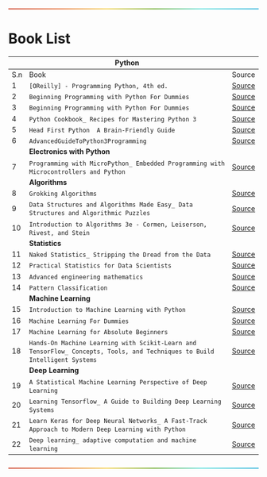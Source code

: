 ![-----------------------------------------------------](https://github.com/AbhijeetSrivastav/Machine-Learning-Guide/blob/master/Assets/rainbow.png)

# Book List

||**Python**|| 
|----------------|-------------------------------|-----------------------------|        
|        S.n        |Book|Source
|1|    `[OReilly] - Programming Python, 4th ed.`                                                                                                |[Source](https://github.com/AbhijeetSrivastav/Data-Science-Guide/blob/main/Books/Python/%5BO%60Reilly%5D%20-%20Programming%20Python%2C%204th%20ed.%20-%20%5BLutz%5D.pdf)|
|2|    `Beginning Programming with Python For Dummies`                                                                                          |[Source]()|
|3|    `Beginning Programming with Python For Dummies`                                                                                          |[Source](https://github.com/AbhijeetSrivastav/Data-Science-Guide/blob/main/Books/Python/Beginning%20Programming%20with%20Python%20For%20Dummies.pdf)|
|4|    `Python Cookbook_ Recipes for Mastering Python 3`                                                                                        |[Source](https://github.com/AbhijeetSrivastav/Data-Science-Guide/blob/main/Books/Python/Python%20Cookbook_%20Recipes%20for%20Mastering%20Python%203.pdf)|
|5|    `Head First Python  A Brain-Friendly Guide`                                                                                              |[Source](https://github.com/AbhijeetSrivastav/Data-Science-Guide/blob/main/Books/Python/Head%20First%20Python%20%20A%20Brain-Friendly%20Guide.pdf)|
|6|    `AdvancedGuideToPython3Programming`                                                                                                      |[Source](https://github.com/AbhijeetSrivastav/Data-Science-Guide/blob/main/Books/Python/AdvancedGuideToPython3Programming.pdf)|
||**Electronics with Python**||             
|7|    `Programming with MicroPython_ Embedded Programming with Microcontrollers and Python`                                                    |[Source](https://github.com/AbhijeetSrivastav/Data-Science-Guide/tree/main/Books/Electronics%20with%20Python)|
||**Algorithms**||             
|8|    `Grokking Algorithms`                                                                                                                    |[Source](https://github.com/AbhijeetSrivastav/Data-Science-Guide/blob/main/Books/Algorithms%20%26%20Data%20Structures/Grokking%20Algorithms.pdf)|
|9|    `Data Structures and Algorithms Made Easy_ Data Structures and Algorithmic Puzzles`                                                      |[Source](https://github.com/AbhijeetSrivastav/Data-Science-Guide/blob/main/Books/Algorithms%20%26%20Data%20Structures/Data%20Structures%20and%20Algorithms%20Made%20Easy_%20Data%20Structures%20and%20Algorithmic%20Puzzles.pdf)|
|10|    `Introduction to Algorithms 3e - Cormen, Leiserson, Rivest, and Stein`                                                                  |[Source](https://github.com/AbhijeetSrivastav/Data-Science-Guide/blob/main/Books/Algorithms%20%26%20Data%20Structures/Introduction%20to%20Algorithms%203e%20-%20Cormen%2C%20Leiserson%2C%20Rivest%2C%20and%20Stein.pdf)|
||**Statistics**||          
|11|    `Naked Statistics_ Stripping the Dread from the Data`                                                                                   |[Source](https://github.com/AbhijeetSrivastav/Data-Science-Guide/blob/main/Books/Statistics/Naked%20Statistics_%20Stripping%20the%20Dread%20from%20the%20Data.pdf)|   
|12|    `Practical Statistics for Data Scientists`                                                                                              |[Source](https://github.com/AbhijeetSrivastav/Data-Science-Guide/blob/main/Books/Statistics/Practical%20Statistics%20for%20Data%20Scientists.pdf)|
|13|    `Advanced engineering mathematics`                                                                                                      |[Source](https://github.com/AbhijeetSrivastav/Data-Science-Guide/blob/main/Books/Statistics/Advanced%20engineering%20mathematics.pdf)|
|14|    `Pattern Classification`                                                                                                                |[Source](https://github.com/AbhijeetSrivastav/Data-Science-Guide/blob/main/Books/Statistics/Pattern%20Classification.pdf)|
||**Machine Learning**||             
|15|    `Introduction to Machine Learning with Python`                                                                                          |[Source](https://github.com/AbhijeetSrivastav/Data-Science-Guide/blob/main/Books/Machine%20Learning/Introduction%20to%20Machine%20Learning%20with%20Python.pdf)|
|16|    `Machine Learning For Dummies`                                                                                                          |[Source](https://github.com/AbhijeetSrivastav/Data-Science-Guide/blob/main/Books/Machine%20Learning/Machine%20Learning%20For%20Dummies.pdf)|
|17|    `Machine Learning for Absolute Beginners`                                                                                               |[Source](https://github.com/AbhijeetSrivastav/Data-Science-Guide/blob/main/Books/Machine%20Learning/Machine%20Learning%20for%20Absolute%20Beginners.pdf)|
|18|    `Hands-On Machine Learning with Scikit-Learn and TensorFlow_ Concepts, Tools, and Techniques to Build Intelligent Systems`              |[Source](https://github.com/AbhijeetSrivastav/Data-Science-Guide/blob/main/Books/Machine%20Learning/Hands-On%20Machine%20Learning%20with%20Scikit-Learn%20and%20TensorFlow_%20Concepts%2C%20Tools%2C%20and%20Techniques%20to%20Build%20Intelligent%20Systems.pdf)|
||**Deep Learning**||             
|19|    `A Statistical Machine Learning Perspective of Deep Learning`                                                                           |[Source](https://github.com/AbhijeetSrivastav/Data-Science-Guide/blob/main/Books/Deep%20Learning/A%20Statistical%20Machine%20Learning%20Perspective%20of%20Deep%20Learning.pdf)|
|20|    `Learning Tensorflow_ A Guide to Building Deep Learning Systems`                                                                        |[Source](https://github.com/AbhijeetSrivastav/Data-Science-Guide/blob/main/Books/Deep%20Learning/Learning%20Tensorflow_%20A%20Guide%20to%20Building%20Deep%20Learning%20Systems.pdf)|
|21|    `Learn Keras for Deep Neural Networks_ A Fast-Track Approach to Modern Deep Learning with Python`                                       |[Source](https://github.com/AbhijeetSrivastav/Data-Science-Guide/blob/main/Books/Deep%20Learning/Learn%20Keras%20for%20Deep%20Neural%20Networks_%20A%20Fast-Track%20Approach%20to%20Modern%20Deep%20Learning%20with%20Python.pdf)|
|22|    `Deep learning_ adaptive computation and machine learning`                                                                              |[Source](https://github.com/AbhijeetSrivastav/Data-Science-Guide/blob/main/Books/Deep%20Learning/Deep%20learning_%20adaptive%20computation%20and%20machine%20learning.pdf)|

![-----------------------------------------------------](https://github.com/AbhijeetSrivastav/Machine-Learning-Guide/blob/master/Assets/rainbow.png)

